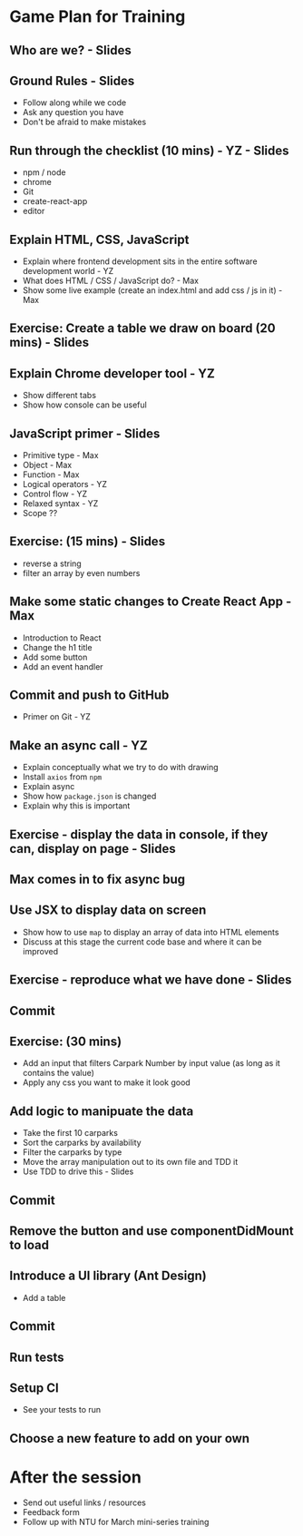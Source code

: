 # Game Plan for Training

## Who are we? - Slides

## Ground Rules - Slides
- Follow along while we code
- Ask any question you have
- Don't be afraid to make mistakes

## Run through the checklist (10 mins) - YZ - Slides
- npm / node
- chrome
- Git
- create-react-app
- editor

## Explain HTML, CSS, JavaScript
- Explain where frontend development sits in the entire software development world - YZ
- What does HTML / CSS / JavaScript do? - Max
- Show some live example (create an index.html and add css / js in it) - Max

## Exercise: Create a table we draw on board (20 mins) - Slides

## Explain Chrome developer tool - YZ
- Show different tabs
- Show how console can be useful

## JavaScript primer - Slides
- Primitive type - Max
- Object - Max
- Function - Max
- Logical operators  - YZ
- Control flow - YZ
- Relaxed syntax - YZ
- Scope ??

## Exercise: (15 mins) - Slides
- reverse a string
- filter an array by even numbers 

## Make some static changes to Create React App - Max
- Introduction to React
- Change the h1 title
- Add some button
- Add an event handler

## Commit and push to GitHub
- Primer on Git - YZ

## Make an async call - YZ
- Explain conceptually what we try to do with drawing
- Install `axios` from `npm`
- Explain async
- Show how `package.json` is changed
- Explain why this is important

## Exercise - display the data in console, if they can, display on page - Slides

## Max comes in to fix async bug

## Use JSX to display data on screen
- Show how to use `map` to display an array of data into HTML elements
- Discuss at this stage the current code base and where it can be improved

## Exercise - reproduce what we have done - Slides

## Commit

## Exercise: (30 mins)
- Add an input that filters Carpark Number by input value (as long as it contains the value)
- Apply any css you want to make it look good

## Add logic to manipuate the data
- Take the first 10 carparks 
- Sort the carparks by availability
- Filter the carparks by type
- Move the array manipulation out to its own file and TDD it
- Use TDD to drive this - Slides

## Commit

## Remove the button and use componentDidMount to load

## Introduce a UI library (Ant Design)
- Add a table

## Commit

## Run tests

## Setup CI
- See your tests to run

## Choose a new feature to add on your own

# After the session
- Send out useful links / resources
- Feedback form
- Follow up with NTU for March mini-series training